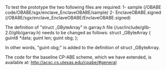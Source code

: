 To test the prototype the two following files are required:
1- sample (/OBABE code/OBABE/sgx/enclave_EnclaveOBABE/sample)
2- EnclaveOBABE.signed (/OBABE/sgx/enclave_EnclaveOBABE/EnclaveOBABE.signed)

The definition of "struct _GByteArray" in garray.h file (/usr/include/glib-2.0/glib/garray.h) needs to be changed as follows:
struct _GByteArray
{
  guint8 *data;
  guint	  len;
  guint   obg;
};

In other words, "guint obg;" is added to the definition of struct _GByteArray. 


The code for the baseline CP-ABE scheme, which we have extended, is available at:
http://acsc.cs.utexas.edu/cpabe/#general
